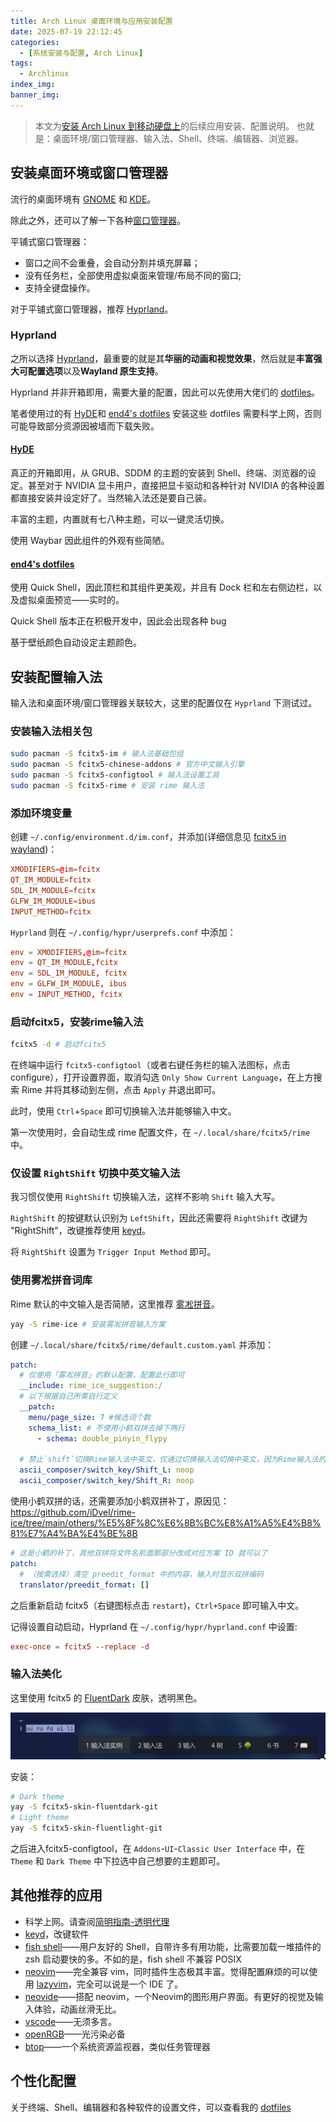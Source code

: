 ```yaml
---
title: Arch Linux 桌面环境与应用安装配置
date: 2025-07-19 22:12:45
categories:
  - [系统安装与配置, Arch Linux]
tags:
  - Archlinux
index_img:
banner_img:
---
```


> 本文为[安装 Arch Linux 到移动硬盘上](./arch-install/)的后续应用安装、配置说明。
> 也就是：桌面环境/窗口管理器、输入法、Shell、终端、编辑器、浏览器。

<!-- more -->

## 安装桌面环境或窗口管理器

流行的桌面环境有 [GNOME](https://wiki.archlinux.org/title/GNOME) 和 [KDE](https://wiki.archlinux.org/title/KDE)。

除此之外，还可以了解一下各种[窗口管理器](https://wiki.archlinux.org/title/Window_manager)。

平铺式窗口管理器：
 - 窗口之间不会重叠，会自动分割并填充屏幕；
 - 没有任务栏，全部使用虚拟桌面来管理/布局不同的窗口;
 - 支持全键盘操作。

对于平铺式窗口管理器，推荐 [Hyprland](https://hypr.land/)。

### Hyprland

之所以选择 [Hyprland](https://hypr.land/)，最重要的就是其**华丽的动画和视觉效果**，然后就是**丰富强大可配置选项**以及**Wayland 原生支持**。

Hyprland 并非开箱即用，需要大量的配置，因此可以先使用大佬们的 [dotfiles](https://wiki.hypr.land/Getting-Started/Preconfigured-setups/)。

笔者使用过的有 [HyDE](https://github.com/HyDE-Project/HyDE)和 [end4's dotfiles](https://github.com/end-4/dots-hyprland)
安装这些 dotfiles 需要科学上网，否则可能导致部分资源因被墙而下载失败。

#### [HyDE](https://github.com/HyDE-Project/HyDE)

真正的开箱即用，从 GRUB、SDDM 的主题的安装到 Shell、终端、浏览器的设定。甚至对于 NVIDIA 显卡用户，直接把显卡驱动和各种针对 NVIDIA 的各种设置都直接安装并设定好了。当然输入法还是要自己装。

丰富的主题，内置就有七八种主题，可以一键灵活切换。

使用 Waybar 因此组件的外观有些简陋。


#### [end4's dotfiles](https://github.com/end-4/dots-hyprland)

使用 Quick Shell，因此顶栏和其组件更美观，并且有 Dock 栏和左右侧边栏，以及虚拟桌面预览——实时的。

Quick Shell 版本正在积极开发中，因此会出现各种 bug

基于壁纸颜色自动设定主题颜色。

## 安装配置输入法

输入法和桌面环境/窗口管理器关联较大，这里的配置仅在 `Hyprland` 下测试过。

### 安装输入法相关包

```bash
sudo pacman -S fcitx5-im # 输入法基础包组
sudo pacman -S fcitx5-chinese-addons # 官方中文输入引擎
sudo pacman -S fcitx5-configtool # 输入法设置工具
sudo pacman -S fcitx5-rime # 安装 rime 输入法
```

### 添加环境变量

创建 `~/.config/environment.d/im.conf`，并添加(详细信息见 [fcitx5 in wayland](https://fcitx-im.org/wiki/Using_Fcitx_5_on_Wayland#Chromium_.2F_Electron))：

```conf
XMODIFIERS=@im=fcitx
QT_IM_MODULE=fcitx
SDL_IM_MODULE=fcitx
GLFW_IM_MODULE=ibus
INPUT_METHOD=fcitx
```

`Hyprland` 则在 `~/.config/hypr/userprefs.conf` 中添加：

```conf
env = XMODIFIERS,@im=fcitx
env = QT_IM_MODULE,fcitx
env = SDL_IM_MODULE, fcitx
env = GLFW_IM_MODULE, ibus
env = INPUT_METHOD, fcitx
```


### 启动fcitx5，安装rime输入法

```bash
fcitx5 -d # 启动fcitx5
```

在终端中运行 `fcitx5-configtool`（或者右键任务栏的输入法图标，点击 configure），打开设置界面，取消勾选 `Only Show Current Language`，在上方搜索 Rime 并将其移动到左侧，点击 `Apply` 并退出即可。

此时，使用 `Ctrl`+`Space` 即可切换输入法并能够输入中文。

第一次使用时，会自动生成 rime 配置文件，在 `~/.local/share/fcitx5/rime` 中。

### 仅设置 `RightShift` 切换中英文输入法

我习惯仅使用 `RightShift` 切换输入法，这样不影响 `Shift` 输入大写。

`RightShift` 的按键默认识别为 `LeftShift`，因此还需要将 `RightShift` 改键为 "RightShift"，改键推荐使用 [keyd](https://github.com/rvaiya/keyd)。

将 `RightShift` 设置为 `Trigger Input Method` 即可。

### 使用雾凇拼音词库

Rime 默认的中文输入是否简陋，这里推荐 [雾凇拼音](https://github.com/iDvel/rime-ice)。

```bash
yay -S rime-ice # 安装雾凇拼音输入方案

```

创建 `~/.local/share/fcitx5/rime/default.custom.yaml` 并添加：

```yaml
patch:
  # 仅使用「雾凇拼音」的默认配置，配置此行即可
  __include: rime_ice_suggestion:/
  # 以下根据自己所需自行定义
  __patch:
    menu/page_size: 7 #候选词个数
    schema_list: # 不使用小鹤双拼去掉下两行
      - schema: double_pinyin_flypy

  # 禁止`shift`切换Rime输入法中英文，仅通过切换输入法切换中英文，因为Rime输入法的中英文切换是全局的，而输入法是可以局限在应用的（一个应用对应一个输入法，对应是否中英文）
  ascii_composer/switch_key/Shift_L: noop
  ascii_composer/switch_key/Shift_R: noop
```

使用小鹤双拼的话，还需要添加小鹤双拼补丁，原因见：<https://github.com/iDvel/rime-ice/tree/main/others/%E5%8F%8C%E6%8B%BC%E8%A1%A5%E4%B8%81%E7%A4%BA%E4%BE%8B>

```double_pinyin_flypy.custom.yaml
# 这是小鹤的补丁，其他双拼将文件名前面那部分改成对应方案 ID 就可以了
patch:
  # （按需选择）清空 preedit_format 中的内容，输入时显示双拼编码
  translator/preedit_format: []
```

之后重新启动 fcitx5（右键图标点击 `restart`)，`Ctrl+Space` 即可输入中文。

记得设置自动启动，Hyprland 在 `~/.config/hypr/hyprland.conf` 中设置:

```conf
exec-once = fcitx5 --replace -d
```

### 输入法美化

这里使用 fcitx5 的 [FluentDark](https://github.com/Reverier-Xu/Fluent-fcitx5) 皮肤，透明黑色。

![FluentDark](arch-apps/fcitx-fluent-dark.png "FluentDark 皮肤示例")

安装：

```bash
# Dark theme
yay -S fcitx5-skin-fluentdark-git
# Light theme
yay -S fcitx5-skin-fluentlight-git
```

之后进入fcitx5-configtool，在 `Addons`-`UI`-`Classic User Interface` 中，在 `Theme` 和 `Dark Theme` 中下拉选中自己想要的主题即可。

## 其他推荐的应用

- 科学上网。请查阅[简明指南-透明代理](https://arch.icekylin.online/guide/rookie/transparent.html)
- [keyd](https://github.com/rvaiya/keyd)，改键软件
- [fish shell](https://fishshell.com/)——用户友好的 Shell，自带许多有用功能，比需要加载一堆插件的 zsh 启动要快的多。不如的是，fish shell 不兼容 POSIX
- [neovim](https://neovim.io/)——完全兼容 vim，同时插件生态极其丰富。觉得配置麻烦的可以使用 [lazyvim](http://www.lazyvim.org/installation)，完全可以说是一个 IDE 了。
- [neovide](https://neovide.dev/)——搭配 neovim，一个Neovim的图形用户界面。有更好的视觉及输入体验，动画丝滑无比。
- [vscode](https://wiki.archlinux.org/title/Visual_Studio_Code)——无须多言。
- [openRGB](https://openrgb.org/)——光污染必备
- [btop](https://github.com/aristocratos/btop)——一个系统资源监视器，类似任务管理器

## 个性化配置

关于终端、Shell、编辑器和各种软件的设置文件，可以查看我的 [dotfiles](https://github.com/alyingfish/dotfiles)
